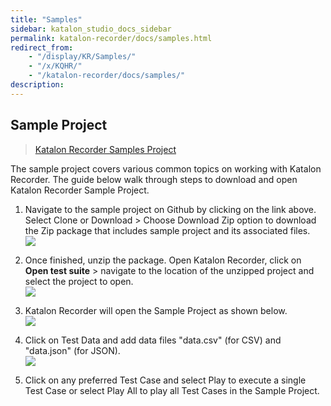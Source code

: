 ```yaml
---
title: "Samples" 
sidebar: katalon_studio_docs_sidebar
permalink: katalon-recorder/docs/samples.html 
redirect_from:
    - "/display/KR/Samples/"
    - "/x/KQHR/"
    - "/katalon-recorder/docs/samples/"
description: 
---
```

Sample Project
--------------

> [Katalon Recorder Samples Project](https://github.com/katalon-recorder/katalon-recorder-samples)

The sample project covers various common topics on working with Katalon Recorder. The guide below walk through steps to download and open Katalon Recorder Sample Project.

1.  Navigate to the sample project on Github by clicking on the link above. Select Clone or Download > Choose Download Zip option to download the Zip package that includes sample project and its associated files.   
    ![](https://github.com/katalon-studio/docs-images/raw/master/katalon-recorder/docs/samples/image2018-3-2-183A403A43.png)  
      
    
2.  Once finished, unzip the package. Open Katalon Recorder, click on **Open test suite** \> navigate to the location of the unzipped project and select the project to open.   
    ![](https://github.com/katalon-studio/docs-images/raw/master/katalon-recorder/docs/samples/image2018-3-2-183A453A10.png)  
      
    
3.  Katalon Recorder will open the Sample Project as shown below.  
    ![](https://github.com/katalon-studio/docs-images/raw/master/katalon-recorder/docs/samples/image2018-3-2-183A463A22.png)
4.  Click on Test Data and add data files "data.csv" (for CSV) and "data.json" (for JSON).  
    ![](https://github.com/katalon-studio/docs-images/raw/master/katalon-recorder/docs/samples/image2018-6-27-103A583A20.png)
5.  Click on any preferred Test Case and select Play to execute a single Test Case or select Play All to play all Test Cases in the Sample Project.
